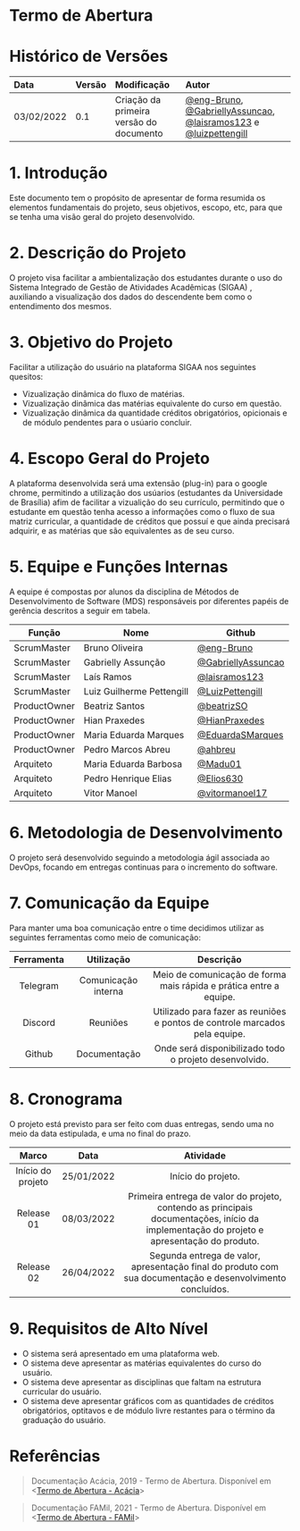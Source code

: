 # Termo de Abertura

# Histórico de Versões

| Data       | Versão | Modificação                             | Autor                                                                                                                                                                                                           |
| :--------- | :----- | :-------------------------------------- | :-------------------------------------------------------------------------------------------------------------------------------------------------------------------------------------------------------------- |
| 03/02/2022 | 0.1    | Criação da primeira versão do documento | [@eng-Bruno](https://github.com/eng-Bruno), [@GabriellyAssuncao](https://github.com/GabriellyAssuncao), [@laisramos123](https://github.com/laisramos123) e [@luizpettengill](https://github.com/luizpettengill) |

# 1. Introdução

Este documento tem o propósito de apresentar de forma resumida os elementos fundamentais do projeto, seus objetivos, escopo, etc, para que se tenha uma visão geral do projeto desenvolvido.

# 2. Descrição do Projeto

O projeto visa facilitar a ambientalização dos estudantes durante o uso do Sistema Integrado de Gestão de Atividades Acadêmicas (SIGAA) , auxiliando a visualização dos dados do descendente bem como o entendimento dos mesmos.

# 3. Objetivo do Projeto

Facilitar a utilização do usuário na plataforma SIGAA nos seguintes quesitos:

- Vizualização dinâmica do fluxo de matérias.
- Vizualização dinâmica das matérias equivalente do curso em questão.
- Vizualização dinâmica da quantidade créditos obrigatórios, opicionais e de módulo pendentes para o usúario concluir.

# 4. Escopo Geral do Projeto

A plataforma desenvolvida será uma extensão (plug-in) para o google chrome, permitindo a utilização dos usúarios (estudantes da Universidade de Brasília) afim de facilitar a vizualição do seu currículo, permitindo que o estudante em questão tenha acesso a informações como o fluxo de sua matriz curricular, a quantidade de créditos que possuí e que ainda precisará adquirir, e as matérias que são equivalentes as de seu curso.

# 5. Equipe e Funções Internas

A equipe é compostas por alunos da disciplina de Métodos de Desenvolvimento de Software (MDS) responsáveis por diferentes papéis de gerência descritos a seguir em tabela.

| Função       | Nome                      | Github                                                     |
| ------------ | ------------------------- | ---------------------------------------------------------- |
| ScrumMaster  | Bruno Oliveira            | [@eng-Bruno](https://github.com/eng-Bruno)                 |
| ScrumMaster  | Gabrielly Assunção        | [@GabriellyAssuncao](https://github.com/GabriellyAssuncao) |
| ScrumMaster  | Laís Ramos                | [@laisramos123](https://github.com/laisramos123)           |
| ScrumMaster  | Luiz Guilherme Pettengill | [@LuizPettengill](https://github.com/LuizPettengill)       |
| ProductOwner | Beatriz Santos            | [@beatrizSO](https://github.com/beatrizSO)                 |
| ProductOwner | Hian Praxedes             | [@HianPraxedes](https://github.com/HianPraxedes)           |
| ProductOwner | Maria Eduarda Marques     | [@EduardaSMarques](https://github.com/EduardaSMarques)     |
| ProductOwner | Pedro Marcos Abreu        | [@ahbreu](https://github.com/ahbreu)                       |
| Arquiteto    | Maria Eduarda Barbosa     | [@Madu01](https://github.com/Madu01)                       |
| Arquiteto    | Pedro Henrique Elias      | [@Elios630](https://github.com/Elios630)                   |
| Arquiteto    | Vitor Manoel              | [@vitormanoel17](https://github.com/vitormanoel17)         |

# 6. Metodologia de Desenvolvimento

O projeto será desenvolvido seguindo a metodologia ágil associada ao DevOps, focando em entregas continuas para o incremento do software.

# 7. Comunicação da Equipe

Para manter uma boa comunicação entre o time decidimos utilizar as seguintes ferramentas como meio de comunicação:

| Ferramenta |     Utilização      |                                  Descrição                                  |
| :--------: | :-----------------: | :-------------------------------------------------------------------------: |
|  Telegram  | Comunicação interna |     Meio de comunicação de forma mais rápida e prática entre a equipe.      |
|  Discord   |      Reuniões       | Utilizado para fazer as reuniões e pontos de controle marcados pela equipe. |
|   Github   |    Documentação     |           Onde será disponibilizado todo o projeto desenvolvido.            |

# 8. Cronograma

O projeto está previsto para ser feito com duas entregas, sendo uma no meio da data estipulada, e uma no final do prazo.

|       Marco       |    Data    |                                                                 Atividade                                                                 |
| :---------------: | :--------: | :---------------------------------------------------------------------------------------------------------------------------------------: |
| Início do projeto | 25/01/2022 |                                                            Início do projeto.                                                             |
|    Release 01     | 08/03/2022 | Primeira entrega de valor do projeto, contendo as principais documentações, início da implementação do projeto e apresentação do produto. |
|    Release 02     | 26/04/2022 |                Segunda entrega de valor, apresentação final do produto com sua documentação e desenvolvimento concluídos.                 |

# 9. Requisitos de Alto Nível

- O sistema será apresentado em uma plataforma web.
- O sistema deve apresentar as matérias equivalentes do curso do usuário.
- O sistema deve apresentar as disciplinas que faltam na estrutura curricular do usuário.
- O sistema deve apresentar gráficos com as quantidades de créditos obrigatórios, optitavos e de módulo livre restantes para o término da graduação do usuário.

# Referências

> Documentação Acácia, 2019 - Termo de Abertura. Disponível em <[Termo de Abertura - Acácia](https://github.com/fga-eps-mds/2019.2-Acacia/blob/develop/docs/project_charter.md)>

> Documentação FAMil, 2021 - Termo de Abertura. Disponível em <[Termo de Abertura - FAMil](https://fga-eps-mds.github.io/2021-1-hospitalar/#/produto/tap/tap)>
